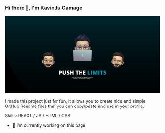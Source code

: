 ### Hi there 👋, I'm Kavindu Gamage
![](https://github.com/kavindu-gamage/kavindu-damage/blob/439debcfdb7bd92cefbbf7fc2f0c93b2d5ba5616/Git%20Cover.png)

I made this project just for fun, it allows you to create nice and simple GitHub Readme files that you can copy/paste and use in your profile.

Skills: REACT / JS / HTML / CSS

- 🔭 I’m currently working on this page. 




